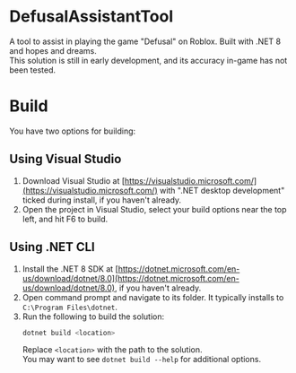 # DefusalAssistantTool
A tool to assist in playing the game "Defusal" on Roblox. Built with .NET 8 and hopes and dreams.  
This solution is still in early development, and its accuracy in-game has not been tested.

# Build
You have two options for building:
## Using Visual Studio
1. Download Visual Studio at [https://visualstudio.microsoft.com/](https://visualstudio.microsoft.com/) with ".NET desktop development" ticked during install, if you haven't already.
2. Open the project in Visual Studio, select your build options near the top left, and hit F6 to build.
## Using .NET CLI
1. Install the .NET 8 SDK at [https://dotnet.microsoft.com/en-us/download/dotnet/8.0](https://dotnet.microsoft.com/en-us/download/dotnet/8.0), if you haven't already.
2. Open command prompt and navigate to its folder. It typically installs to `C:\Program Files\dotnet`.
3. Run the following to build the solution:
   ```sh
   dotnet build <location>
   ```
   Replace `<location>` with the path to the solution.  
   You may want to see `dotnet build --help` for additional options.
